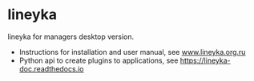 # lineyka
lineyka for managers desktop version.
* Instructions for installation and user manual, see www.lineyka.org.ru
* Python api to create plugins to applications, see https://lineyka-doc.readthedocs.io
